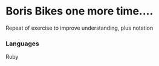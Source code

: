 # Boris Bikes one more time....

Repeat of exercise to improve understanding, plus notation

### Languages
Ruby